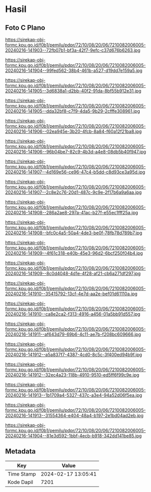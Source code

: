 # Hasil

## Foto C Plano

https://sirekap-obj-formc.kpu.go.id/f0b1/pemilu/pdpr/72/10/08/20/06/7210082006005-20240216-141903--72fb07b1-bf3a-42f7-9efc-c37d676b6263.jpg

https://sirekap-obj-formc.kpu.go.id/f0b1/pemilu/pdpr/72/10/08/20/06/7210082006005-20240216-141904--99fed562-38b4-461b-a527-d19dd7e159a5.jpg

https://sirekap-obj-formc.kpu.go.id/f0b1/pemilu/pdpr/72/10/08/20/06/7210082006005-20240216-141905--3d6838a1-d2bb-40f2-91da-8bf55b912e31.jpg

https://sirekap-obj-formc.kpu.go.id/f0b1/pemilu/pdpr/72/10/08/20/06/7210082006005-20240216-141905--dda32bf8-c7f9-4da5-9b29-2cfffe308961.jpg

https://sirekap-obj-formc.kpu.go.id/f0b1/pemilu/pdpr/72/10/08/20/06/7210082006005-20240216-141906--02ea945e-3b20-4fcb-8a84-f60a12f21ba8.jpg

https://sirekap-obj-formc.kpu.go.id/f0b1/pemilu/pdpr/72/10/08/20/06/7210082006005-20240216-141906--96b04be7-82c9-4b3d-a4e8-08db5b40f947.jpg

https://sirekap-obj-formc.kpu.go.id/f0b1/pemilu/pdpr/72/10/08/20/06/7210082006005-20240216-141907--4d169e56-ce96-47c4-b5dd-c8d93ce3a95d.jpg

https://sirekap-obj-formc.kpu.go.id/f0b1/pemilu/pdpr/72/10/08/20/06/7210082006005-20240216-141907--2c8e2c76-20d1-487c-9c9e-2f17b6a9a6aa.jpg

https://sirekap-obj-formc.kpu.go.id/f0b1/pemilu/pdpr/72/10/08/20/06/7210082006005-20240216-141908--286a2ae8-297a-41ac-b27f-e55ec1fff25a.jpg

https://sirekap-obj-formc.kpu.go.id/f0b1/pemilu/pdpr/72/10/08/20/06/7210082006005-20240216-141908--bfc0c4a5-50a4-4de3-be0f-78fb78d789b7.jpg

https://sirekap-obj-formc.kpu.go.id/f0b1/pemilu/pdpr/72/10/08/20/06/7210082006005-20240216-141909--4f61c318-e40b-45e3-96d2-6bcf250f04b4.jpg

https://sirekap-obj-formc.kpu.go.id/f0b1/pemilu/pdpr/72/10/08/20/06/7210082006005-20240216-141909--8c0d4048-4d1e-4f28-af21-cb6a271df297.jpg

https://sirekap-obj-formc.kpu.go.id/f0b1/pemilu/pdpr/72/10/08/20/06/7210082006005-20240216-141910--35415792-13cf-4e7d-aa2e-bef01d61110a.jpg

https://sirekap-obj-formc.kpu.go.id/f0b1/pemilu/pdpr/72/10/08/20/06/7210082006005-20240216-141910--ca8e2ca2-f313-4916-a456-01a5bb91d557.jpg

https://sirekap-obj-formc.kpu.go.id/f0b1/pemilu/pdpr/72/10/08/20/06/7210082006005-20240216-141911--af643d79-69b6-4c11-ae7b-f208bc609666.jpg

https://sirekap-obj-formc.kpu.go.id/f0b1/pemilu/pdpr/72/10/08/20/06/7210082006005-20240216-141912--a5a837f7-4387-4cd0-8c5c-3f400ed94b9f.jpg

https://sirekap-obj-formc.kpu.go.id/f0b1/pemilu/pdpr/72/10/08/20/06/7210082006005-20240216-141912--32ec4a23-118b-4910-9510-ed5ff6f99c9e.jpg

https://sirekap-obj-formc.kpu.go.id/f0b1/pemilu/pdpr/72/10/08/20/06/7210082006005-20240216-141913--1b1709a4-5327-437c-a3e4-94a52d06f5ea.jpg

https://sirekap-obj-formc.kpu.go.id/f0b1/pemilu/pdpr/72/10/08/20/06/7210082006005-20240216-141913--31554364-e404-48a4-b197-2e1bd04ad2eb.jpg

https://sirekap-obj-formc.kpu.go.id/f0b1/pemilu/pdpr/72/10/08/20/06/7210082006005-20240216-141904--81e3d592-1bbf-4ecb-b918-342dd141be85.jpg


## Metadata

| Key        | Value               |
| ---------- | ------------------- |
| Time Stamp | 2024-02-17 13:05:41 |
| Kode Dapil | 7201                |



